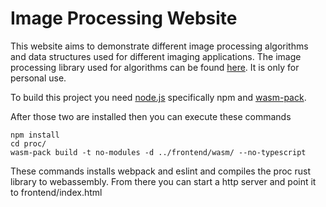 # Image Processing Website

This website aims to demonstrate different image processing algorithms and data structures used for different imaging applications.
The image processing library used for algorithms can be found [here](https://github.com/arthmis/image-processing). It is only for personal use.

To build this project you need [node.js](https://nodejs.org) specifically npm and [wasm-pack](https://rustwasm.github.io/wasm-pack/installer/).

After those two are installed then you can execute these commands

```
npm install
cd proc/
wasm-pack build -t no-modules -d ../frontend/wasm/ --no-typescript
```

These commands installs webpack and eslint and compiles the proc rust library
to webassembly. From there you can start a http server and point it to frontend/index.html
